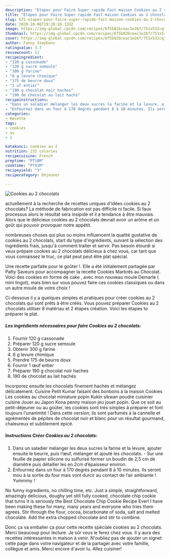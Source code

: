 ```yaml
---
description: "Étapes pour Faire Super rapide Fait maison Cookies au 2 chocolats"
title: "Étapes pour Faire Super rapide Fait maison Cookies au 2 chocolats"
slug: 675-etapes-pour-faire-super-rapide-fait-maison-cookies-au-2-chocolats
date: 2020-10-06T19:28:10.133Z
image: https://img-global.cpcdn.com/recipes/6f5b82bceac1e26f/751x532cq70/cookies-au-2-chocolats-photo-principale-de-la-recette.jpg
thumbnail: https://img-global.cpcdn.com/recipes/6f5b82bceac1e26f/751x532cq70/cookies-au-2-chocolats-photo-principale-de-la-recette.jpg
cover: https://img-global.cpcdn.com/recipes/6f5b82bceac1e26f/751x532cq70/cookies-au-2-chocolats-photo-principale-de-la-recette.jpg
author: Fanny Stephens
ratingvalue: 3.7
reviewcount: 11
recipeingredient:
- "120 g cassonade"
- "120 g sucre semoule"
- "300 g farine"
- "6 g levure chimique"
- "175 de beurre doux"
- "1 uf entier"
- "190 g chocolat noir haches"
- "190 de chocolat au lait hachs"
recipeinstructions:
- "Dans un saladier mélanger les deux sucres la farine et la levure, ajouter ensuite le beurre, puis l’œuf, mélanger et ajouté les chocolats.  Sur une feuille de papier silicone ou sulfurisé former un boudin de 2,5 cm de diamètre puis détailler les en 2cm d’épaisseur environ."
- "Enfournez dans un four à 170 degrés pendant 8 à 10 minutes. Ils seront mou à la sortie du four mais vont durcir au contact de l’air ambiante ! Yummmy !"
categories:
- Recette
tags:
- cookies
- au
- 2

katakunci: cookies au 2 
nutrition: 231 calories
recipecuisine: French
preptime: "PT10M"
cooktime: "PT41M"
recipeyield: "3"
recipecategory: Déjeuner

---
```



![Cookies au 2 chocolats](https://img-global.cpcdn.com/recipes/6f5b82bceac1e26f/751x532cq70/cookies-au-2-chocolats-photo-principale-de-la-recette.jpg)

actuellement à la recherche de recettes uniques d'idées cookies au 2 chocolats? La méthode de fabrication est pas difficile ni facile. Si faux processus alors le résultat sera insipide et il a tendance à être mauvais. Alors que le délicieux cookies au 2 chocolats devrait avoir un arôme et un goût qui pouvoir provoquer notre appétit.

nombreuses choses qui plus ou moins influencent la qualité gustative de cookies au 2 chocolats, start du type d'ingrédients, suivant la sélection des ingrédients frais, jusqu'à comment traiter et servir. Pas besoin étourdi si veux prépare cookies au 2 chocolats délicieux à chez vous, car tant que vous connaissez le truc, ce plat peut peut être plat spécial.

Une recette parfaite pour le goûter !. Elle a été initialement partagée par Patty Saveurs pour accompagner la recette Cookies Marbrés au Chocolat. Voici des cookies en forme de cake , avec mon nouveau moule Demarle ( mini lingot), mais bien sur vous pouvez faire ces cookies classiques ou dans un autre moule de votre choix !


Ci-dessous il y a quelques simples et pratiques pour créer cookies au 2 chocolats qui sont prêts à être créés. Vous pouvez préparer Cookies au 2 chocolats utiliser 8 matériau et 2 étapes création. Voici les étapes to préparer le plat.

<!--inarticleads1-->

##### Les ingrédients nécessaires pour faire Cookies au 2 chocolats:

1. Fournir 120 g cassonade
1. Préparer 120 g sucre semoule
1. Obtenir 300 g farine
1.  6 g levure chimique
1. Prendre 175 de beurre doux
1. Fournir 1 œuf entier
1. Préparer 190 g chocolat noir haches
1.  190 de chocolat au lait hachés


Incorporez ensuite les chocolats finement hachés et mélangez délicatement. Cuisine Petit Kumar faisant des bonbons à la maison Cookies Les cookies au chocolat miniature popin Kukin sikwan poudre cuisinier cuisine Jouer au Japon Kona penny maison jeu jouet popin. Que ce soit au petit-déjeuner ou au goûter, les cookies sont très simples à préparer et font toujours l&#39;unanimité ! Dans cette version, ils sont parfumés à la cannelle et agrémentés de pépites de chocolat noir et blanc pour un résultat gourmand, chaleureux et subtilement épicé. 

<!--inarticleads2-->

##### Instructions Créer Cookies au 2 chocolats:

1. Dans un saladier mélanger les deux sucres la farine et la levure, ajouter ensuite le beurre, puis l’œuf, mélanger et ajouté les chocolats.  - Sur une feuille de papier silicone ou sulfurisé former un boudin de 2,5 cm de diamètre puis détailler les en 2cm d’épaisseur environ.
1. Enfournez dans un four à 170 degrés pendant 8 à 10 minutes. Ils seront mou à la sortie du four mais vont durcir au contact de l’air ambiante ! Yummmy !


No funny ingredients, no chilling time, etc. Just a simple, straightforward, amazingly delicious, doughy yet still fully cooked, chocolate chip cookie that turns It is seriously the Best Chocolate Chip Cookie Recipe Ever! I have been making these for many, many years and everyone who tries them agrees. Stir through the flour, cocoa, bicarbonate of soda, salt and melted chocolate. Add the extra chopped chocolate and stir to combine. 


Donc ça va emballer ça pour cette recette spéciale cookies au 2 chocolats. Merci beaucoup pour lecture. Je sûr vous le ferez chez vous. Il y aura des recettes  intéressantes in maison à venir. N'oubliez pas de ajouter un signet cette page dans votre navigateur et de la partager avec votre famille, collègue et amis. Merci encore d'avoir lu. Allez cuisiner!
